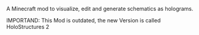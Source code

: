 A Minecraft mod to visualize, edit and generate schematics as holograms.

IMPORTAND:
This Mod is outdated, the new Version is called HoloStructures 2
